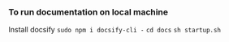 ### To run documentation on local machine
Install docsify
`sudo npm i docsify-cli -` 
`cd docs`
`sh startup.sh`